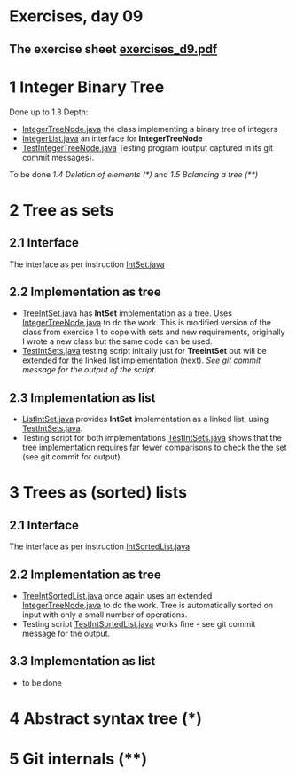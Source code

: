 # Exercises, day 09

## The exercise sheet [exercises_d9.pdf](exercises_d9.pdf) 

# 1 Integer Binary Tree

Done up to 1.3 Depth:
* [IntegerTreeNode.java](1_Integer_Binary_Tree/IntegerTreeNode.java) the class implementing a binary tree of integers
* [IntegerList.java](1_Integer_Binary_Tree/IntegerList.java) an interface for **IntegerTreeNode**
* [TestIntegerTreeNode.java](1_Integer_Binary_Tree/TestIntegerTreeNode.java) Testing program (output captured in its git commit messages).

To be done _1.4 Deletion of elements (*)_ and _1.5 Balancing a tree (**)_

# 2 Tree as sets

## 2.1 Interface

The interface as per instruction [IntSet.java](2_Trees_as_Sets/IntSet.java)

## 2.2 Implementation as tree

* [TreeIntSet.java](2_Trees_as_Sets/TreeIntSet.java) has **IntSet** implementation as a tree. Uses 
  [IntegerTreeNode.java](2_Trees_as_Sets/IntegerTreeNode.java) to do the work. This is modified
  version of the class from exercise 1 to cope with sets and new requirements, originally I wrote
  a new class but the same code can be used.
* [TestIntSets.java](2_Trees_as_Sets/TestIntSets.java) testing script initially just for **TreeIntSet** but
  will be extended for the linked list implementation (next). *See git commit message for the output
  of the script*.


## 2.3 Implementation as list

* [ListIntSet.java](2_Trees_as_Sets/ListIntSet.java) provides **IntSet** implementation as a linked list,
  using [TestIntSets.java](2_Trees_as_Sets/TestIntSets.java). 
* Testing script for both implementations [TestIntSets.java](2_Trees_as_Sets/TestIntSets.java) shows
  that the tree implementation requires far fewer comparisons to check the the set (see git commit for output).


# 3 Trees as (sorted) lists


## 2.1 Interface

The interface as per instruction [IntSortedList.java](2_Trees_as_Sets/IntSortedList.java)

## 2.2 Implementation as tree

* [TreeIntSortedList.java](2_Trees_as_Sets/TreeIntSortedList.java) once again uses an extended
  [IntegerTreeNode.java](2_Trees_as_Sets/IntegerTreeNode.java) to do the work. Tree is
  automatically sorted on input with only a small number of operations.
* Testing script [TestIntSortedList.java](2_Trees_as_Sets/TestIntSortedList.java) works
  fine - see git commit message for the output.

## 3.3 Implementation as list

* to be done

# 4 Abstract syntax tree (*)

# 5 Git internals (**)
  



